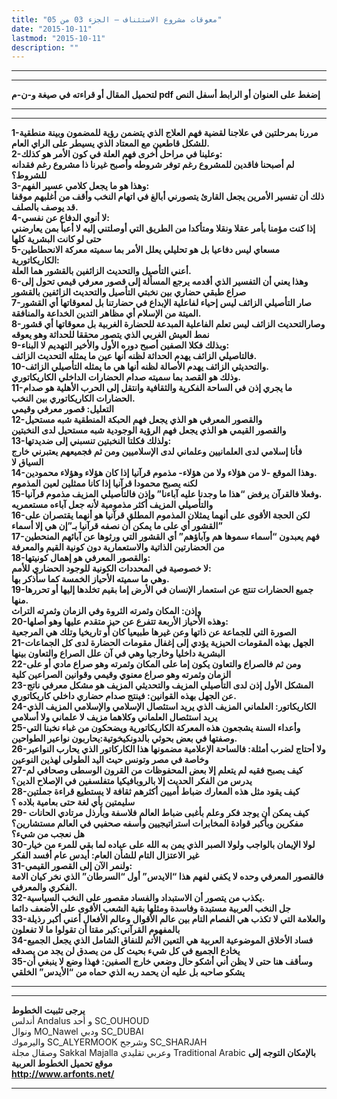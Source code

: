 ```yaml
---
title: "معوقات مشروع الاستئناف – الجزء 03 من 05"
date: "2015-10-11"
lastmod: "2015-10-11"
description: ""
---
```

---

---

**لتحميل المقال أو قراءته في صيغة و-ن-م pdf إضغط على العنوان أو الرابط أسفل النص**

---



---

**1-مررنا بمرحلتين في علاجنا لقضية فهم العلاج الذي يتضمن رؤية للمضمون وبينة منطقية للشكل قاطعين مع المعتاد الذي يسيطر على الراي العام.  
2-وعلينا في مراحل أخرى فهم العلة في كون الأمر هو كذلك:  
لم أصبحنا فاقدين للمشروع رغم توفر شروطه وأصبح غيرنا ذا مشروع رغم فقدانه للشروط؟  
3-وهذا هو ما يجعل كلامي عسير الفهم:  
ذلك أن تفسير الأمرين يجعل القارئ يتصورني أبالغ في اتهام النخب وأقف من أغلبهم موقفا قد يوصف بالصلف.  
4-لا أنوي الدفاع عن نفسي:  
إذا كنت مؤمنا بأمر عقلا ونقلا ومتأكدا من الطريق التي أوصلتني إليه لا أعبأ بمن يعارضني حتى لو كانت البشرية كلها  
5-مسعاي ليس دفاعيا بل هو تحليلي يعلل الأمر بما سميته معركة الانحطاطين الكاريكاتورية:  
أعني التأصيل والتحديث الزائفين بالقشور هما العلة.  
6-وهذا يعني أن التفسير الذي أقدمه يرجع المسألة إلى قصور معرفي قيمي تحول إلى صراع طبقي حضاري بين نخبتي التأصيل والتحديث الزائفين بالقشور  
7-صار التأصيلي الزائف ليس إحياء لفاعلية الإبداع في حضارتنا بل لمعوقاتها أي القشور الميتة من الإسلام أي مظاهر التدين الخداعة والمنافقة.  
8-وصارالتحديث الزائف ليس تعلم الفاعلية المبدعة للحضارة الغربية بل معوقاتها أي قشور نمط العيش الغربي الذي يتصور محققا للحداثة وهو يعوقه  
9-وبذلك فكلا الصفين أصبح دوره الأول والأخير التهديم لا البناء:  
فالتاصيلي الزائف يهدم الحداثة لظنه أنها عين ما يمثله التحديث الزائف.  
10-والتحديثي الزائف يهدم الأصالة لظنه أنها هي ما يمثله التأصيلي الزائف.  
وذلك هو القصد بما سميته صدام الحضارات الداخلي الكاريكاتوري.  
11-ما يجري إذن في الساحة الفكرية والثقافية وانتقل إلى الحرب الأهلية هو صدام الحضارات الكاريكاتوري بين النخب.  
التعليل: قصور معرفي وقيمي  
12-والقصور المعرفي هو الذي يجعل فهم الحبكة المنطقية شبه مستحيل  
والقصور القيمي هو الذي يجعل فهم الرؤية الوجودية شبه مستحيل لدى النخبتين  
13-ولذلك فكلتا النخبتين تنسبني إلى ضديدتها:  
فأنا إسلامي لدى العلمانيين وعلماني لدى الإسلاميين ومن ثم فجميعهم يعتبرني خارج السياق لا  
14-وهذا الموقع -لا من هؤلاء ولا من هؤلاء- مذموم قرآنيا إذا كان هؤلاء وهؤلاء محمودين.  
لكنه يصبح محمودا قرآنيا إذا كانا ممثلين لعين المذموم  
15-وفعلا فالقرآن يرفض “هذا ما وجدنا عليه آباءنا” وإذن فالتأصيلي المزيف مذموم قرآنيا.  
والتأصيلي المزيف أكثر مذمومية لأنه جعل آباءه مستعمريه  
16-لكن الحجة الأقوى على أنهما يمثلان المذموم المطلق قرآنيا هو أنهما يقتصران على القشور أي على ما يمكن أن نصفه قرآنيا بـ”إن هي إلا أسماء”  
17-فهم يعبدون “أسماء سموها هم وآباؤهم” أي القشور التي ورثوها عن آبائهم المنحطين من الحضارتين الذاتية والاستعمارية دون كونية القيم والمعرفة  
18-والقصور المعرفي هو إهمال كونيتها:  
لا خصوصية في المحددات الكونية للوجود الحضاري للأمم:  
وهي ما سميته الأحياز الخمسة كما سأذكر بها.  
19-جميع الحضارات تنتج عن استعمار الإنسان في الأرض إما بقيم تخلدها إليها أو تحررها منها.  
وإذن: المكان وثمرته الثروة وفي الزمان وثمرته التراث  
20-وهذه الأحياز الأربعة تتفرع عن حيز متقدم عليها وهو أصلها:  
الصورة التي للجماعة عن ذاتها وعن غيرها طبيعيا كان أو تاريخيا وتلك هي المرجعية  
21-الجهل بهذه المقومات الحيزية يؤدي إلى إغفال مقومات الحضارة لدى كل الجماعات البشرية داخليا وخارجيا وهي في آن علل الصراع والتعاون بينها  
22-ومن ثم فالصراع والتعاون يكون إما على المكان وثمرته وهو صراع مادي أو على الزمان وثمرته وهو صراع معنوي وقيمي وقوانين الصراعين كلية  
23-المشكل الأول إذن لدى التأصيلي المزيف والتحديثي المزيف هو مشكل معرفي ناتج عن الجهل بهذه القوانين: فينتج صدام حضاري داخلي كاريكاتوري.  
24-الكاريكاتور: العلماني المزيف الذي يريد استئصال الإسلامي والإسلامي المزيف الذي يريد استئصال العلماني وكلاهما مزيف لا علماني ولا أسلامي  
25-وأعداء السنة يشجعون هذه المعركة الكاريكاتورية ويضحكون من غباء نخبنا التي وصفتها في بعض بحوثي بالدونكيخوتية:يحاربون نواعير الطواحين.  
26-ولا أحتاج لضرب أمثلة: فالساحة الإعلامية مضمونها هذا الكاركاتور الذي يحارب النواعير وخاصة في مصر وتونس حيث اليد الطولى لهذين النوعين  
27-كيف يصبح فقيه لم يتعلم إلا بعض المحفوظات من القرون الوسطى وصحافي لم يدرس من الفكر الحديث إلا بالروبافيكيا متفلسفين في الإصلاح الدين؟  
28-كيف يقود مثل هذه المعارك ضباط أميين أكثرهم ثقافة لا يستطيع قراءة جملتين سليمتين بأي لغة حتى بعامية بلاده ؟  
29- كيف يمكن أن يوجد فكر وعلم بأغبى ضباط العالم فلاسفة وبأرذل مرتادي الحانات مفكرين وبأكبر قوادة المخابرات استراتيجيين وأسفه صحفيي في العالم مستشارين؟  
هل نعجب من شيء؟  
30-لولا الإيمان بالواجب ولولا الصبر الذي يمن به الله على عباده لما بقي للمرء من خيار غير الاعتزال التام للشأن العام: أيدس عام أفسد الفكر  
31-ولنمر الآن إلى القصور القيمي:  
فالقصور المعرفي وحده لا يكفي لفهم هذا “الايدس” أول “السرطان” الذي نخر كيان الامة الفكري والمعرفي.  
32-يكذب من يتصور أن الاستبداد والفساد مقصور على النخب السياسية.  
جل النخب العربية مستبدة وفاسدة ومثلها بقية الشعب الأقوى على الأضعف دائما  
33-والعلامة التي لا تكذب هي الفصام التام بين عالم الأقوال وعالم الأفعال أعني أكبر رذيلة بالمفهوم القرآني:كبر مقتا أن تقولوا ما لا تفعلون  
34-فساد الأخلاق الموضوعية العربية هي التعين الأتم للنفاق الشامل الذي يجعل الجميع يخادع الجميع في كل شيء بحيث كل من يصدق لن يجد من يصدقه  
35-وسأقف هنا حتى لا يظن أني أشكو حال وضعي خارج الصفين: فهذا وضع لا ينبغي أن يشكو صاحبه بل عليه أن يحمد ربه الذي حماه من “الأيدس” الخلقي**

---

---

**يرجى تثبيت الخطوط**   
 أندلس Andalus  و أحد SC\_OUHOUD  
 ونوال MO\_Nawel  ودبي SC\_DUBAI   
 واليرموك SC\_ALYERMOOK  وشرجح SC\_SHARJAH   
 وصقال مجلة Sakkal Majalla وعربي تقليدي Traditional Arabic  **بالإمكان التوجه إلى موقع تحميل الخطوط العربية  
 http://www.arfonts.net/**

---

###